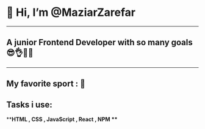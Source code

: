 # 👋 Hi, I’m @MaziarZarefar
------------------
## A junior Frontend Developer with so many goals😎👌👨‍💻
------------------
**My favorite sport : 🏀** 
------------------
## Tasks i use: 
**__HTML , CSS , JavaScript , React , NPM **__
<!---
MaziarZarefar/MaziarZarefar is a ✨ special ✨ repository because its `README.md` (this file) appears on your GitHub profile.
You can click the Preview link to take a look at your changes.
--->
